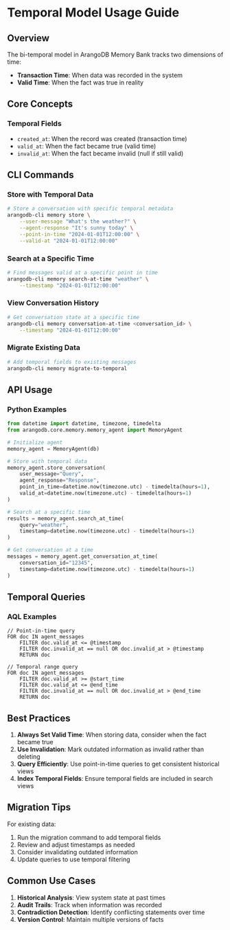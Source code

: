 # Temporal Model Usage Guide

## Overview

The bi-temporal model in ArangoDB Memory Bank tracks two dimensions of time:
- **Transaction Time**: When data was recorded in the system
- **Valid Time**: When the fact was true in reality

## Core Concepts

### Temporal Fields
- `created_at`: When the record was created (transaction time)
- `valid_at`: When the fact became true (valid time)
- `invalid_at`: When the fact became invalid (null if still valid)

## CLI Commands

### Store with Temporal Data
```bash
# Store a conversation with specific temporal metadata
arangodb-cli memory store \
    --user-message "What's the weather?" \
    --agent-response "It's sunny today" \
    --point-in-time "2024-01-01T12:00:00" \
    --valid-at "2024-01-01T12:00:00"
```

### Search at a Specific Time
```bash
# Find messages valid at a specific point in time
arangodb-cli memory search-at-time "weather" \
    --timestamp "2024-01-01T12:00:00"
```

### View Conversation History
```bash
# Get conversation state at a specific time
arangodb-cli memory conversation-at-time <conversation_id> \
    --timestamp "2024-01-01T12:00:00"
```

### Migrate Existing Data
```bash
# Add temporal fields to existing messages
arangodb-cli memory migrate-to-temporal
```

## API Usage

### Python Examples

```python
from datetime import datetime, timezone, timedelta
from arangodb.core.memory.memory_agent import MemoryAgent

# Initialize agent
memory_agent = MemoryAgent(db)

# Store with temporal data
memory_agent.store_conversation(
    user_message="Query",
    agent_response="Response",
    point_in_time=datetime.now(timezone.utc) - timedelta(hours=1),
    valid_at=datetime.now(timezone.utc) - timedelta(hours=1)
)

# Search at a specific time
results = memory_agent.search_at_time(
    query="weather",
    timestamp=datetime.now(timezone.utc) - timedelta(hours=1)
)

# Get conversation at a time
messages = memory_agent.get_conversation_at_time(
    conversation_id="12345",
    timestamp=datetime.now(timezone.utc) - timedelta(hours=1)
)
```

## Temporal Queries

### AQL Examples

```aql
// Point-in-time query
FOR doc IN agent_messages
    FILTER doc.valid_at <= @timestamp
    FILTER doc.invalid_at == null OR doc.invalid_at > @timestamp
    RETURN doc

// Temporal range query
FOR doc IN agent_messages
    FILTER doc.valid_at >= @start_time
    FILTER doc.valid_at <= @end_time
    FILTER doc.invalid_at == null OR doc.invalid_at > @end_time
    RETURN doc
```

## Best Practices

1. **Always Set Valid Time**: When storing data, consider when the fact became true
2. **Use Invalidation**: Mark outdated information as invalid rather than deleting
3. **Query Efficiently**: Use point-in-time queries to get consistent historical views
4. **Index Temporal Fields**: Ensure temporal fields are included in search views

## Migration Tips

For existing data:
1. Run the migration command to add temporal fields
2. Review and adjust timestamps as needed
3. Consider invalidating outdated information
4. Update queries to use temporal filtering

## Common Use Cases

1. **Historical Analysis**: View system state at past times
2. **Audit Trails**: Track when information was recorded
3. **Contradiction Detection**: Identify conflicting statements over time
4. **Version Control**: Maintain multiple versions of facts